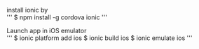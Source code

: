 install ionic by  
'''
$ npm install -g cordova ionic 
'''

Launch app in iOS emulator   
'''
$ ionic platform add ios
$ ionic build ios
$ ionic emulate ios
'''
